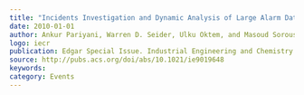```yaml
---
title: "Incidents Investigation and Dynamic Analysis of Large Alarm Databases in Chemical Plants: A Fluidized-Catalytic-Cracking Unit Case Study"
date: 2010-01-01
author: Ankur Pariyani, Warren D. Seider, Ulku Oktem, and Masoud Soroush
logo: iecr
publication: Edgar Special Issue. Industrial Engineering and Chemistry Research
source: http://pubs.acs.org/doi/abs/10.1021/ie9019648
keywords:
category: Events
---
```



